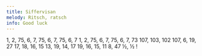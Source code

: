 ```yaml
---
title: Siffervisan
melody: Ritsch, ratsch
info: Good luck
---
```


1, 2, 75, 6, 7, 75, 6, 7, 75, 6, 7
1, 2, 75, 6, 7, 75, 6, 7, 73
107, 103, 102
107, 6, 19, 27
17, 18, 16, 15
13, 19, 14, 17
19, 16, 15, 11
8, 47
½, ½ !
